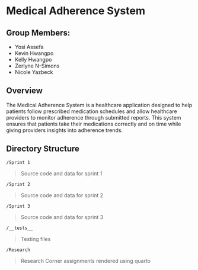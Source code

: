 # Medical Adherence System

## Group Members:
* Yosi Assefa
* Kevin Hwangpo
* Kelly Hwangpo
* Zerlyne N-Simons
* Nicole Yazbeck

## Overview

The Medical Adherence System is a healthcare application designed to help patients follow prescribed medication schedules and allow healthcare providers to monitor adherence through submitted reports. This system ensures that patients take their medications correctly and on time while giving providers insights into adherence trends.

## Directory Structure

`/Sprint 1` <br>
> Source code and data for sprint 1 <br>

`/Sprint 2` <br>
> Source code and data for sprint 2 <br>

`/Sprint 3` <br>
> Source code and data for sprint 3 <br>

`/__tests__` <br>
> Testing files <br>

`/Research` <br>
> Research Corner assignments rendered using quarto <br>

